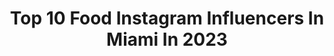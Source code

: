 ---
title: Top 10 Food Instagram Influencers In Miami In 2023
description: >-
  Find top food Instagram influencers in Miami in 2023. Most popular hashtags: #miami #food #foodporn #foodie.
platform: Instagram
hits: 237
text_top: See the best Instagram profiles on inBeat.
text_bottom: Our platform aggregates 237 Instagram influencers like this in Miami, United States for you to contact.
profiles:
  - username: "broward_eats"
    fullname: >-
      Lina 🇨🇴 | BROWARD_EATS 🍣
    bio: >-
      💌: DM for collabs/events/partnerships ☀️: #southflorida #fortlauderdale #miami 📸 : @yelpbrowardpalmbeach @bestfoodfeed @bestfoodmiami
    location: "United States"
    followers: 2253
    engagement: 557
    commentsToLikes: 0.203193
    id: ck5qcpze5rrxq0i113ence21j
    verified: false
    hashtags: "#eats, #love, #eeats, #food"
  - username: "zashiasantiago"
    fullname: >-
      Zashia Santiago
    bio: >-
      📍𝑳𝑨 Advertise on my platforms: ZashiaSantiago1@gmail.com
    location: "United States"
    followers: 403962
    engagement: 259
    commentsToLikes: 0.017353
    id: ck5bvxxavkm630i110ydrx036
    verified: false
    hashtags: "#silkpress, #twasfun, #smoothmoisture, #saturday"
  - username: "galvarezm"
    fullname: >-
      Gustavo Alvarez
    bio: >-
      Just Live 🕺🛫🇻🇪🇨🇱🇺🇸
    location: "United States"
    followers: 9996
    engagement: 916
    commentsToLikes: 0.014411
    id: ck6ticiqt0gdb0j71xy4yft2r
    verified: false
    hashtags: "#petlove, #loveislove, #instatravel, #instachile"
  - username: "jasmine_jones0608"
    fullname: >-
      Aspiring Model/Youtuber📸  PA📍
    bio: >-
      🎥Youtube: Jasmine Jones 🤪Tik Tok: jasminejones0608 👻Little_love0608 CEO of @jassy.beauty_ Subscribe to my channel⬇️
    location: "United States"
    followers: 2950
    engagement: 832
    commentsToLikes: 0.081709
    id: ckaou3w0eyohk0i781fg3ebi0
    verified: false
    hashtags: "#shein, #lacefrontal, #likers, #likeforlikeback"
  - username: "andressgarcia1"
    fullname: >-
      Andres Garcia
    bio: >-
      ✖️UTRGV Math Tutor ➕Fitness/Fashion Model ✖️Mechanical Engineering 📚 ➕For booking/inquiries email down below
    location: "United States"
    followers: 16365
    engagement: 504
    commentsToLikes: 0.061207
    id: ck6u1yp0moohb0j71sbzdr9iq
    verified: false
    hashtags: "#fitfam, #begginerpianoplayer, #pianocover, #instafitness"
  - username: "patiolefromage"
    fullname: >-
      •Patio Le Fromage•
    bio: >-
      Chef . Gabriela Alvarez • Lux Grazing Platters & Tables • Raclette Station • 📍Miami Orders online ⬇️
    location: "United States"
    followers: 41667
    engagement: 92
    commentsToLikes: 0.019725
    id: ck6uh2kjq6m5s0j71zjug5pwg
    verified: false
    hashtags: "#cumplean, #miamisurprise, #foodporn, #valentinesday"
  - username: "haya_khattab"
    fullname: >-
      HAYA KHATTAB G
    bio: >-
      Mom | Food Brat MIAMI
    location: "United States"
    followers: 8500
    engagement: 582
    commentsToLikes: 0.073614
    id: ckaospsd4sjhx0i78p58p4ttx
    verified: false
    hashtags: "#love, #goldenhour, #withyou, #brickell"
  - username: "breakingmydiet"
    fullname: >-
      Miami Food | Fat Adventures
    bio: >-
      🌞 Based in Miami ✈️ NY, Montréal y mas Eat life to the fullest DM for Collaboration 🙋🏻‍♂️ @lechristiano 🔸 @zipkick 🔸 @bestfoodmiami
    location: "United States"
    followers: 4407
    engagement: 1046
    commentsToLikes: 0.573344
    id: ck134n7vdx8lo0i19m40bwz6s
    verified: false
    hashtags: "#eat, #foodphotography, #miamieats, #delicious"
  - username: "foodiefollowings"
    fullname: >-
      • L D •
    bio: >-
      📍Chicago• Just for Pun 😜 #foodiefollowings foodiefollowings@gmail.com 📩
    location: "United States"
    followers: 12828
    engagement: 289
    commentsToLikes: 0.274575
    id: ck6ugiagu36gr0j7126wy53vo
    verified: false
    hashtags: "#happyhour, #chicago, #yum, #blogger"
  - username: "karishkhan"
    fullname: >-
      Karishma Khan
    bio: >-
      Medium-Spicy 🌶 #stopasianhate
    location: "United States"
    followers: 2496
    engagement: 2139
    commentsToLikes: 0.071031
    id: ck5zpdoqsshj20i14q07ha1bf
    verified: false
    hashtags: "#newyork, #wedding, #reels, #chicago"
---